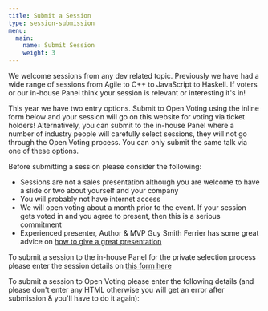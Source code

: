 ```yaml
---
title: Submit a Session
type: session-submission
menu:
  main:
    name: Submit Session
    weight: 3
---
```

We welcome sessions from any dev related topic. Previously we have had a wide range of sessions from Agile to C++ to JavaScript to Haskell. If voters or our in-house Panel think your session is relevant or interesting it's in!

This year we have two entry options. Submit to Open Voting using the inline form below and your session will go on this website for voting via ticket holders! Alternatively, you can submit to the in-house Panel where a number of industry people will carefully select sessions, they will not go through the Open Voting process. You can only submit the same talk via one of these options. 

Before submitting a session please consider the following:

- Sessions are not a sales presentation although you are welcome to have a slide or two about yourself and your company
- You will probably not have internet access
- We will open voting about a month prior to the event. If your session gets voted in and you agree to present, then this is a serious commitment
- Experienced presenter, Author & MVP Guy Smith Ferrier has some great advice on [how to give a great presentation](http://guysmithferrier.com/Downloads/HowToGiveGreatPresentations.pdf)

To submit a session to the in-house Panel for the private selection process please enter the session details on [this form here](https://goo.gl/forms/HN2RR22JkyEsSaCI3)

To submit a session to Open Voting please enter the following details (and please don't enter any HTML otherwise you will get an error after submission & you'll have to do it again):
